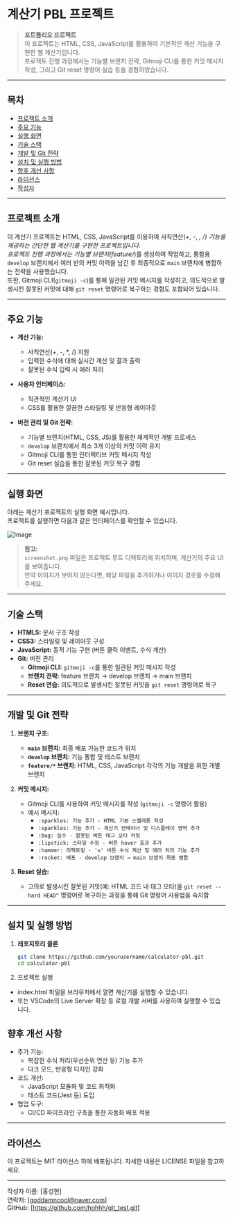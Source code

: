 # 계산기 PBL 프로젝트

> **포트폴리오 프로젝트**  
> 이 프로젝트는 HTML, CSS, JavaScript를 활용하여 기본적인 계산 기능을 구현한 웹 계산기입니다.  
> 프로젝트 진행 과정에서는 기능별 브랜치 전략, Gitmoji CLI를 통한 커밋 메시지 작성, 그리고 Git reset 명령어 실습 등을 경험하였습니다.

---

## 목차
- [프로젝트 소개](#프로젝트-소개)
- [주요 기능](#주요-기능)
- [실행 화면](#실행-화면)
- [기술 스택](#기술-스택)
- [개발 및 Git 전략](#개발-및-git-전략)
- [설치 및 실행 방법](#설치-및-실행-방법)
- [향후 개선 사항](#향후-개선-사항)
- [라이선스](#라이선스)
- [작성자](#작성자)

---

## 프로젝트 소개

이 계산기 프로젝트는 HTML, CSS, JavaScript를 이용하여 사칙연산(+, -, *, /) 기능을 제공하는 간단한 웹 계산기를 구현한 프로젝트입니다.  
프로젝트 진행 과정에서는 기능별 브랜치(feature/*)를 생성하여 작업하고, 통합용 `develop` 브랜치에서 여러 번의 커밋 이력을 남긴 후 최종적으로 `main` 브랜치에 병합하는 전략을 사용했습니다.  
또한, Gitmoji CLI(`gitmoji -c`)를 통해 일관된 커밋 메시지를 작성하고, 의도적으로 발생시킨 잘못된 커밋에 대해 `git reset` 명령어로 복구하는 경험도 포함되어 있습니다.

---

## 주요 기능

- **계산 기능:**  
  - 사칙연산(+, -, *, /) 지원  
  - 입력한 수식에 대해 실시간 계산 및 결과 출력  
  - 잘못된 수식 입력 시 에러 처리

- **사용자 인터페이스:**  
  - 직관적인 계산기 UI  
  - CSS를 활용한 깔끔한 스타일링 및 반응형 레이아웃

- **버전 관리 및 Git 전략:**  
  - 기능별 브랜치(HTML, CSS, JS)를 활용한 체계적인 개발 프로세스  
  - `develop` 브랜치에서 최소 3개 이상의 커밋 이력 유지  
  - Gitmoji CLI를 통한 인터랙티브 커밋 메시지 작성  
  - Git reset 실습을 통한 잘못된 커밋 복구 경험

---

## 실행 화면

아래는 계산기 프로젝트의 실행 화면 예시입니다.  
프로젝트를 실행하면 다음과 같은 인터페이스를 확인할 수 있습니다.

![Image](https://github.com/user-attachments/assets/14942299-644c-45c2-9942-fa488c278049)

> **참고:**  
> `screenshot.png` 파일은 프로젝트 루트 디렉토리에 위치하며, 계산기의 주요 UI를 보여줍니다.  
> 만약 이미지가 보이지 않는다면, 해당 파일을 추가하거나 이미지 경로를 수정해 주세요.

---

## 기술 스택

- **HTML5:** 문서 구조 작성
- **CSS3:** 스타일링 및 레이아웃 구성
- **JavaScript:** 동적 기능 구현 (버튼 클릭 이벤트, 수식 계산)
- **Git:** 버전 관리  
  - **Gitmoji CLI:** `gitmoji -c`를 통한 일관된 커밋 메시지 작성  
  - **브랜치 전략:** feature 브랜치 → develop 브랜치 → main 브랜치
  - **Reset 연습:** 의도적으로 발생시킨 잘못된 커밋을 `git reset` 명령어로 복구

---

## 개발 및 Git 전략

1. **브랜치 구조:**  
   - **`main` 브랜치:** 최종 배포 가능한 코드가 위치  
   - **`develop` 브랜치:** 기능 통합 및 테스트 브랜치  
   - **`feature/*` 브랜치:** HTML, CSS, JavaScript 각각의 기능 개발을 위한 개별 브랜치

2. **커밋 메시지:**  
   - Gitmoji CLI를 사용하여 커밋 메시지를 작성 (`gitmoji -c` 명령어 활용)  
   - 예시 메시지:  
     - `:sparkles: 기능 추가 - HTML 기본 스켈레톤 작성`
     - `:sparkles: 기능 추가 - 계산기 컨테이너 및 디스플레이 영역 추가`
     - `:bug: 실수 - 잘못된 버튼 태그 오타 커밋`
     - `:lipstick: 스타일 수정 - 버튼 hover 효과 추가`
     - `:hammer: 리팩토링 - '=' 버튼 수식 계산 및 에러 처리 기능 추가`
     - `:rocket: 배포 - develop 브랜치 → main 브랜치 최종 병합`

3. **Reset 실습:**  
   - 고의로 발생시킨 잘못된 커밋(예: HTML 코드 내 태그 오타)을 `git reset --hard HEAD^` 명령어로 복구하는 과정을 통해 Git 명령어 사용법을 숙지함

---

## 설치 및 실행 방법

1. **레포지토리 클론**

   ```bash
   git clone https://github.com/yourusername/calculator-pbl.git
   cd calculator-pbl
   
2. 프로젝트 실행
  - index.html 파일을 브라우저에서 열면 계산기를 실행할 수 있습니다.
  - 또는 VSCode의 Live Server 확장 등 로컬 개발 서버를 사용하여 실행할 수 있습니다.

## 향후 개선 사항
- 추가 기능:
  - 복잡한 수식 처리(우선순위 연산 등) 기능 추가
  - 다크 모드, 반응형 디자인 강화
- 코드 개선:
  - JavaScript 모듈화 및 코드 최적화
  - 테스트 코드(Jest 등) 도입
- 협업 도구:
  - CI/CD 파이프라인 구축을 통한 자동화 배포 적용

---

## 라이선스
이 프로젝트는 MIT 라이선스 하에 배포됩니다. 자세한 내용은 LICENSE 파일을 참고하세요.

---

작성자
이름: [홍성현]<br>
연락처: [goddamncool@naver.com]<br>
GitHub: [https://github.com/hohhh/git_test.git]<br>
